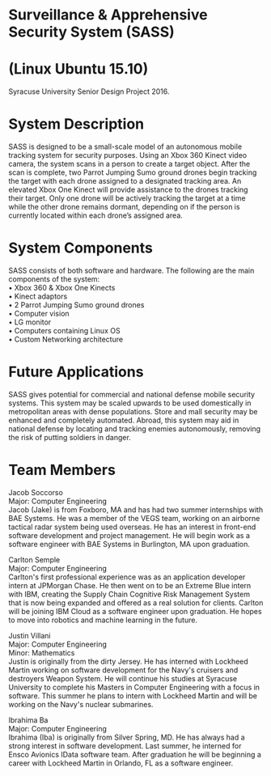 # Surveillance & Apprehensive Security System (SASS)
# (Linux Ubuntu 15.10) 
Syracuse University Senior Design Project 2016.

# System Description
SASS is designed to be a small-scale model of an autonomous mobile tracking system for security purposes. Using an Xbox 360 Kinect video camera, the system scans in a person to create a target object. After the scan is complete, two Parrot Jumping Sumo ground drones begin tracking the target with each drone assigned to a designated tracking area. An elevated Xbox One Kinect will provide assistance to the drones tracking their target. Only one drone will be actively tracking the target at a time while the other drone remains dormant, depending on if the person is currently located within each drone’s assigned area.

# System Components
SASS consists of both software and hardware. The following are the main components of the system:<br />
•	Xbox 360 & Xbox One Kinects <br />
•	Kinect adaptors <br />
•	2 Parrot Jumping Sumo ground drones <br />
•	Computer vision <br />
•	LG monitor <br />
•	Computers containing Linux OS <br />
•	Custom Networking architecture

# Future Applications
SASS gives potential for commercial and national defense mobile security systems. This system may be scaled upwards to be used domestically in metropolitan areas with dense populations. Store and mall security may be enhanced and completely automated. Abroad, this system may aid in national defense by locating and tracking enemies autonomously, removing the risk of putting soldiers in danger.

# Team Members
Jacob Soccorso <br />
Major: Computer Engineering <br />
Jacob (Jake) is from Foxboro, MA and has had two summer internships with BAE Systems. He was a member of the VEGS team, working on an airborne tactical radar system being used overseas. He has an interest in front-end software development and project management. He will begin work as a software engineer with BAE Systems in Burlington, MA upon graduation.

Carlton Semple <br />
Major: Computer Engineering <br />
Carlton's first professional experience was as an application developer intern at JPMorgan Chase. He then went on to be an Extreme Blue intern with IBM, creating the Supply Chain Cognitive Risk Management System that is now being expanded and offered as a real solution for clients. Carlton will be joining IBM Cloud as a software engineer upon graduation. He hopes to move into robotics and machine learning in the future.

Justin Villani <br />
Major: Computer Engineering <br />
Minor: Mathematics <br />
Justin is originally from the dirty Jersey. He has interned with Lockheed Martin working on software development for the Navy's cruisers and destroyers Weapon System. He will continue his studies at Syracuse University to complete his Masters in Computer Engineering with a focus in software. This summer he plans to intern with Lockheed Martin and will be working on the Navy's nuclear submarines.

Ibrahima Ba <br />
Major: Computer Engineering <br />
Ibrahima (Iba) is originally from Silver Spring, MD. He has always had a strong interest in software development. Last summer, he interned for Ensco Avionics IData software team. After graduation he will be beginning a career with Lockheed Martin in Orlando, FL as a software engineer.


